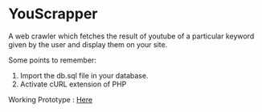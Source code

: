 YouScrapper
===========

A web crawler which fetches the result of youtube of a particular keyword given by the user and display them on your site.

Some points to remember:
1. Import the db.sql file in your database.
2. Activate cURL extension of PHP

Working Prototype : <a href="shivambansal.com/scrapper">Here</a>
